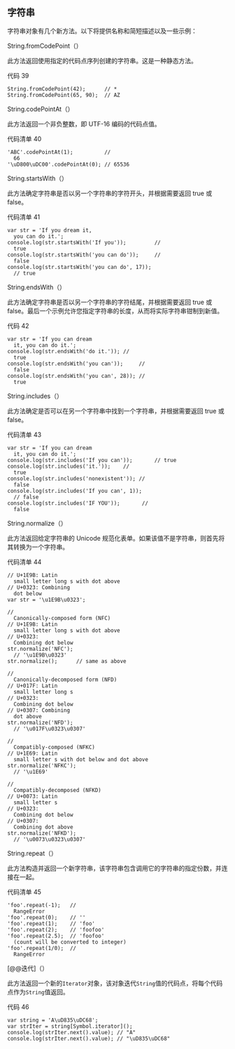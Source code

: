 ## 字符串

字符串对象有几个新方法。以下将提供名称和简短描述以及一些示例：

String.fromCodePoint（）

此方法返回使用指定的代码点序列创建的字符串。这是一种静态方法。

代码 39

```
String.fromCodePoint(42);      // *
String.fromCodePoint(65, 90);  // AZ

```

String.codePointAt（）

此方法返回一个非负整数，即 UTF-16 编码的代码点值。

代码清单 40

```
'ABC'.codePointAt(1);          //
  66
'\uD800\uDC00'.codePointAt(0); // 65536

```

String.startsWith（）

此方法确定字符串是否以另一个字符串的字符开头，并根据需要返回 true 或 false。

代码清单 41

```
var str = 'If you dream it,
  you can do it.';
console.log(str.startsWith('If you'));         //
  true
console.log(str.startsWith('you can do'));     //
  false
console.log(str.startsWith('you can do', 17));
  // true

```

String.endsWith（）

此方法确定字符串是否以另一个字符串的字符结尾，并根据需要返回 true 或 false。最后一个示例允许您指定字符串的长度，从而将实际字符串钳制到新值。

代码 42

```
var str = 'If you can dream
  it, you can do it.';
console.log(str.endsWith('do it.')); //
  true
console.log(str.endsWith('you can'));     //
  false
console.log(str.endsWith('you can', 28)); //
  true

```

String.includes（）

此方法确定是否可以在另一个字符串中找到一个字符串，并根据需要返回 true 或 false。

代码清单 43

```
var str = 'If you can dream
  it, you can do it.';
console.log(str.includes('If you can'));       // true
console.log(str.includes('it.'));    //
  true
console.log(str.includes('nonexistent')); //
  false
console.log(str.includes('If you can', 1));   
  // false
console.log(str.includes('IF YOU'));       //
  false

```

String.normalize（）

此方法返回给定字符串的 Unicode 规范化表单。如果该值不是字符串，则首先将其转换为一个字符串。

代码清单 44

```
// U+1E9B: Latin
  small letter long s with dot above
// U+0323: Combining
  dot below
var str = '\u1E9B\u0323';

//
  Canonically-composed form (NFC)
// U+1E9B: Latin
  small letter long s with dot above
// U+0323:
  Combining dot below
str.normalize('NFC');
  // '\u1E9B\u0323'
str.normalize();      // same as above

//
  Canonically-decomposed form (NFD)
// U+017F: Latin
  small letter long s
// U+0323:
  Combining dot below
// U+0307: Combining
  dot above
str.normalize('NFD');
  // '\u017F\u0323\u0307'

//
  Compatibly-composed (NFKC)
// U+1E69: Latin
  small letter s with dot below and dot above
str.normalize('NFKC');
  // '\u1E69'

//
  Compatibly-decomposed (NFKD)
// U+0073: Latin
  small letter s
// U+0323:
  Combining dot below
// U+0307:
  Combining dot above
str.normalize('NFKD');
  // '\u0073\u0323\u0307'

```

String.repeat（）

此方法构造并返回一个新字符串，该字符串包含调用它的字符串的指定份数，并连接在一起。

代码清单 45

```
'foo'.repeat(-1);   //
  RangeError
'foo'.repeat(0);    // ''
'foo'.repeat(1);    // 'foo'
'foo'.repeat(2);    // 'foofoo'
'foo'.repeat(2.5);  // 'foofoo'
  (count will be converted to integer)
'foo'.repeat(1/0);  //
  RangeError

```

[@@迭代]（）

此方法返回一个新的`Iterator`对象，该对象迭代`String`值的代码点，将每个代码点作为`String`值返回。

代码 46

```
var string = 'A\uD835\uDC68';
var strIter = string[Symbol.iterator]();
console.log(strIter.next().value); // "A"
console.log(strIter.next().value); // "\uD835\uDC68"

```